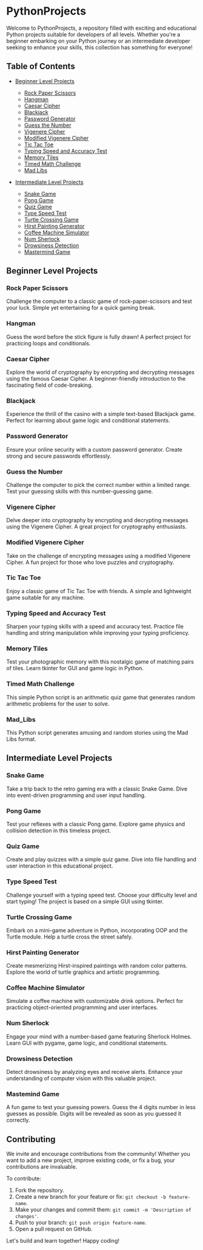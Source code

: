 # PythonProjects

Welcome to PythonProjects, a repository filled with exciting and educational Python projects suitable for developers of all levels. Whether you're a beginner embarking on your Python journey or an intermediate developer seeking to enhance your skills, this collection has something for everyone!

## Table of Contents

- [Beginner Level Projects](#beginner-level-projects)
  - [Rock Paper Scissors](#rock-paper-scissors)
  - [Hangman](#hangman)
  - [Caesar Cipher](#caesar-cipher)
  - [Blackjack](#blackjack)
  - [Password Generator](#password-generator)
  - [Guess the Number](#guess-the-number-game)
  - [Vigenere Cipher](#vigenere-cypher)
  - [Modified Vigenere Cipher](#modified-vigenere-cypher)
  - [Tic Tac Toe](#tic-tac-toe)
  - [Typing Speed and Accuracy Test](#typing-speed-and-accuracy-test)
  - [Memory Tiles](#memory-tiles)
  - [Timed Math Challenge](#timed-math-challenge)
  - [Mad Libs](#mad_libs)
  
- [Intermediate Level Projects](#intermediate-level-projects)
  - [Snake Game](#snake-game)
  - [Pong Game](#pong-game)
  - [Quiz Game](#quiz-game)
  - [Type Speed Test](#type-speed-test)
  - [Turtle Crossing Game](#turtle-crossing-game)
  - [Hirst Painting Generator](#hirst-painting-generator)
  - [Coffee Machine Simulator](#coffee-machine-simulator)
  - [Num Sherlock](#num-sherlock)
  - [Drowsiness Detection](#drowsiness-detection)
  - [Mastermind Game](#mastemind-game)

## Beginner Level Projects

### Rock Paper Scissors
Challenge the computer to a classic game of rock-paper-scissors and test your luck. Simple yet entertaining for a quick gaming break.

### Hangman
Guess the word before the stick figure is fully drawn! A perfect project for practicing loops and conditionals.

### Caesar Cipher
Explore the world of cryptography by encrypting and decrypting messages using the famous Caesar Cipher. A beginner-friendly introduction to the fascinating field of code-breaking.

### Blackjack
Experience the thrill of the casino with a simple text-based Blackjack game. Perfect for learning about game logic and conditional statements.

### Password Generator
Ensure your online security with a custom password generator. Create strong and secure passwords effortlessly.

### Guess the Number
Challenge the computer to pick the correct number within a limited range. Test your guessing skills with this number-guessing game.

### Vigenere Cipher
Delve deeper into cryptography by encrypting and decrypting messages using the Vigenere Cipher. A great project for cryptography enthusiasts.

### Modified Vigenere Cipher
Take on the challenge of encrypting messages using a modified Vigenere Cipher. A fun project for those who love puzzles and cryptography.

### Tic Tac Toe
Enjoy a classic game of Tic Tac Toe with friends. A simple and lightweight game suitable for any machine.

### Typing Speed and Accuracy Test
Sharpen your typing skills with a speed and accuracy test. Practice file handling and string manipulation while improving your typing proficiency.

### Memory Tiles
Test your photographic memory with this nostalgic game of matching pairs of tiles. Learn tkinter for GUI and game logic in Python.

### Timed Math Challenge
This simple Python script is an arithmetic quiz game that generates random arithmetic problems for the user to solve.

### Mad_Libs
This Python script generates amusing and random stories using the Mad Libs format.


## Intermediate Level Projects

### Snake Game
Take a trip back to the retro gaming era with a classic Snake Game. Dive into event-driven programming and user input handling.

### Pong Game
Test your reflexes with a classic Pong game. Explore game physics and collision detection in this timeless project.

### Quiz Game
Create and play quizzes with a simple quiz game. Dive into file handling and user interaction in this educational project.

### Type Speed Test
Challenge yourself with a typing speed test. Choose your difficulty level and start typing! The project is based on a simple GUI using tkinter.

### Turtle Crossing Game
Embark on a mini-game adventure in Python, incorporating OOP and the Turtle module. Help a turtle cross the street safely.

### Hirst Painting Generator
Create mesmerizing Hirst-inspired paintings with random color patterns. Explore the world of turtle graphics and artistic programming.

### Coffee Machine Simulator
Simulate a coffee machine with customizable drink options. Perfect for practicing object-oriented programming and user interfaces.

### Num Sherlock
Engage your mind with a number-based game featuring Sherlock Holmes. Learn GUI with pygame, game logic, and conditional statements.

### Drowsiness Detection
Detect drowsiness by analyzing eyes and receive alerts. Enhance your understanding of computer vision with this valuable project.

### Mastemind Game
A fun game to test your guessing powers. Guess the 4 digits number in less guesses as possible. Digits will be revealed as soon as you guessed it correctly.

## Contributing

We invite and encourage contributions from the community! Whether you want to add a new project, improve existing code, or fix a bug, your contributions are invaluable.

To contribute:

1. Fork the repository.
2. Create a new branch for your feature or fix: `git checkout -b feature-name`.
3. Make your changes and commit them: `git commit -m 'Description of changes'`.
4. Push to your branch: `git push origin feature-name`.
5. Open a pull request on GitHub.

Let's build and learn together! Happy coding!